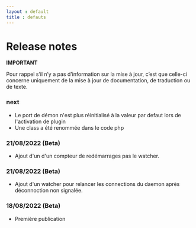 ```yaml
---
layout : default
title : defauts
---
```

# Release notes

**IMPORTANT**

Pour rappel s’il n’y a pas d’information sur la mise à jour, c’est que celle-ci concerne uniquement de la mise à jour de documentation, de traduction ou de texte.

### next
* Le port de démon n'est plus réinitialisé à la valeur par defaut lors de l'activation de plugin
* Une class a été renommée dans le code php

### 21/08/2022 (Beta)
* Ajout d'un d'un compteur de redémarrages pas le watcher.

### 21/08/2022 (Beta)
* Ajout d'un watcher pour relancer les connections du daemon après déconnoction non signalée.

### 18/08/2022 (Beta)
* Première publication
